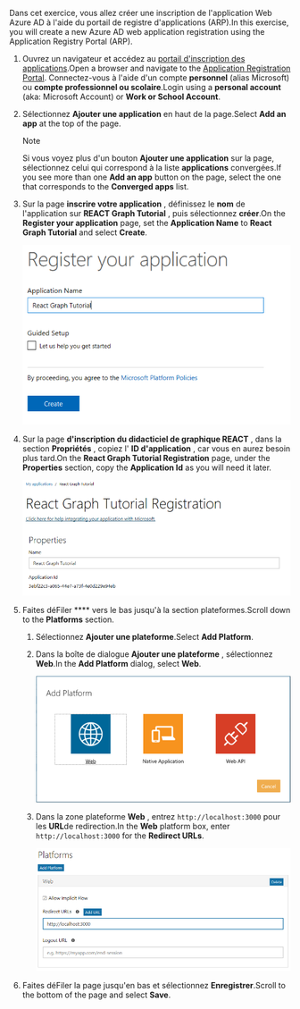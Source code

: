 <!-- markdownlint-disable MD002 MD041 -->

<span data-ttu-id="6b837-101">Dans cet exercice, vous allez créer une inscription de l'application Web Azure AD à l'aide du portail de registre d'applications (ARP).</span><span class="sxs-lookup"><span data-stu-id="6b837-101">In this exercise, you will create a new Azure AD web application registration using the Application Registry Portal (ARP).</span></span>

1. <span data-ttu-id="6b837-102">Ouvrez un navigateur et accédez au [portail d'inscription des applications](https://apps.dev.microsoft.com).</span><span class="sxs-lookup"><span data-stu-id="6b837-102">Open a browser and navigate to the [Application Registration Portal](https://apps.dev.microsoft.com).</span></span> <span data-ttu-id="6b837-103">Connectez-vous à l'aide d'un compte **personnel** (alias Microsoft) ou **compte professionnel ou scolaire**.</span><span class="sxs-lookup"><span data-stu-id="6b837-103">Login using a **personal account** (aka: Microsoft Account) or **Work or School Account**.</span></span>

1. <span data-ttu-id="6b837-104">Sélectionnez **Ajouter une application** en haut de la page.</span><span class="sxs-lookup"><span data-stu-id="6b837-104">Select **Add an app** at the top of the page.</span></span>

    > [!NOTE]
    > <span data-ttu-id="6b837-105">Si vous voyez plus d'un bouton **Ajouter une application** sur la page, sélectionnez celui qui correspond à la liste **applications** convergées.</span><span class="sxs-lookup"><span data-stu-id="6b837-105">If you see more than one **Add an app** button on the page, select the one that corresponds to the **Converged apps** list.</span></span>

1. <span data-ttu-id="6b837-106">Sur la page **inscrire votre application** , définissez le **nom** de l'application sur **REACT Graph Tutorial** , puis sélectionnez **créer**.</span><span class="sxs-lookup"><span data-stu-id="6b837-106">On the **Register your application** page, set the **Application Name** to **React Graph Tutorial** and select **Create**.</span></span>

    ![Capture d'écran de la création d'une nouvelle application dans le site Web du portail d'inscription des applications](./images/arp-create-app-01.png)

1. <span data-ttu-id="6b837-108">Sur la page **d'inscription du didacticiel de graphique REACT** , dans la section **Propriétés** , copiez l' **ID d'application** , car vous en aurez besoin plus tard.</span><span class="sxs-lookup"><span data-stu-id="6b837-108">On the **React Graph Tutorial Registration** page, under the **Properties** section, copy the **Application Id** as you will need it later.</span></span>

    ![Capture d'écran de l'ID de l'application nouvellement créée](./images/arp-create-app-02.png)

1. <span data-ttu-id="6b837-110">Faites déFiler \*\*\*\* vers le bas jusqu'à la section plateformes.</span><span class="sxs-lookup"><span data-stu-id="6b837-110">Scroll down to the **Platforms** section.</span></span>

    1. <span data-ttu-id="6b837-111">Sélectionnez **Ajouter une plateforme**.</span><span class="sxs-lookup"><span data-stu-id="6b837-111">Select **Add Platform**.</span></span>
    1. <span data-ttu-id="6b837-112">Dans la boîte de dialogue **Ajouter une plateforme** , sélectionnez **Web**.</span><span class="sxs-lookup"><span data-stu-id="6b837-112">In the **Add Platform** dialog, select **Web**.</span></span>

        ![Capture d'écran création d'une plateforme pour l'application](./images/arp-create-app-03.png)

    1. <span data-ttu-id="6b837-114">Dans la zone plateforme **Web** , entrez `http://localhost:3000` pour les **URL**de redirection.</span><span class="sxs-lookup"><span data-stu-id="6b837-114">In the **Web** platform box, enter `http://localhost:3000` for the **Redirect URLs**.</span></span>

        ![Capture d'écran de la plateforme Web récemment ajoutée pour l'application](./images/arp-create-app-04.png)

1. <span data-ttu-id="6b837-116">Faites déFiler la page jusqu'en bas et sélectionnez **Enregistrer**.</span><span class="sxs-lookup"><span data-stu-id="6b837-116">Scroll to the bottom of the page and select **Save**.</span></span>